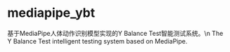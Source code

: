 # mediapipe_ybt
基于MediaPipe人体动作识别模型实现的Y Balance Test智能测试系统。\n The Y Balance Test intelligent testing system based on MediaPipe.
